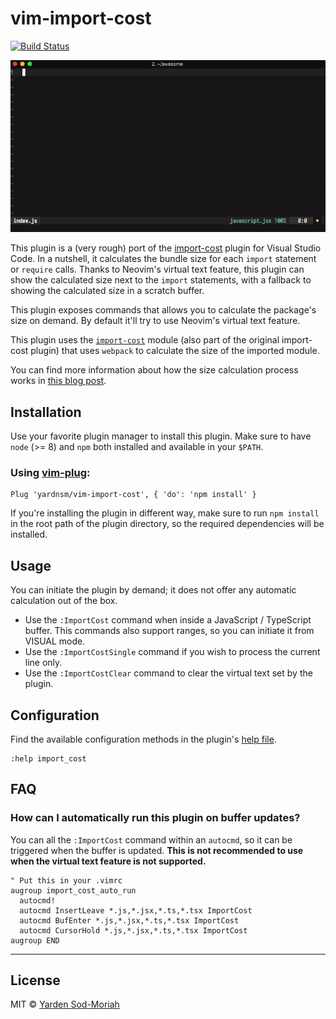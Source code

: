 # vim-import-cost

[![Build Status](https://travis-ci.org/yardnsm/vim-import-cost.svg?branch=master)](https://travis-ci.org/yardnsm/vim-import-cost)

![](.github/assets/demo.gif)

This plugin is a (very rough) port of the [import-cost](https://github.com/wix/import-cost) plugin
for Visual Studio Code. In a nutshell, it calculates the bundle size for each `import` statement or
`require` calls. Thanks to Neovim's virtual text feature, this plugin can show the calculated size
next to the `import` statements, with a fallback to showing the calculated size in a
scratch buffer.

This plugin exposes commands that allows you to calculate the package's size on demand. By default
it'll try to use Neovim's virtual text feature.

This plugin uses the
[`import-cost`](https://github.com/wix/import-cost/tree/master/packages/import-cost) module (also
part of the original import-cost plugin) that uses `webpack` to calculate the size of the imported
module.

You can find more information about how the size calculation process works in [this blog
post](https://hackernoon.com/keep-your-bundle-size-under-control-with-import-cost-vscode-extension-5d476b3c5a76).

## Installation

Use your favorite plugin manager to install this plugin. Make sure to have `node` (>= 8) and `npm`
both installed and available in your `$PATH`.

### Using [vim-plug](https://github.com/junegunn/vim-plug):

```vim
Plug 'yardnsm/vim-import-cost', { 'do': 'npm install' }
```

If you're installing the plugin in different way, make sure to run `npm install` in the root path of
the plugin directory, so the required dependencies will be installed.

## Usage

You can initiate the plugin by demand; it does not offer any automatic calculation out of the box.

- Use the `:ImportCost` command when inside a JavaScript / TypeScript buffer. This commands also
  support ranges, so you can initiate it from VISUAL mode.
- Use the `:ImportCostSingle` command if you wish to process the current line only.
- Use the `:ImportCostClear` command to clear the virtual text set by the plugin.

## Configuration

Find the available configuration methods in the plugin's [help file](./doc/import_cost.txt).

```vim
:help import_cost
```

## FAQ

### How can I automatically run this plugin on buffer updates?

You can all the `:ImportCost` command within an `autocmd`, so it can be triggered when the buffer is
updated. **This is not recommended to use when the virtual text feature is not supported.**

```vim
" Put this in your .vimrc
augroup import_cost_auto_run
  autocmd!
  autocmd InsertLeave *.js,*.jsx,*.ts,*.tsx ImportCost
  autocmd BufEnter *.js,*.jsx,*.ts,*.tsx ImportCost
  autocmd CursorHold *.js,*.jsx,*.ts,*.tsx ImportCost
augroup END
```

---

## License

MIT © [Yarden Sod-Moriah](http://yardnsm.net/)
